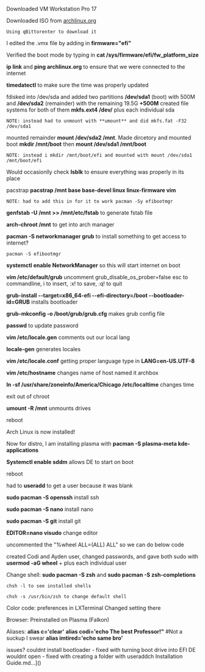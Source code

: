 Downloaded VM Workstation Pro 17

Downloaded ISO from [archlinux.org](https://archlinux.org/download/)

    Using qBittorenter to download it

I edited the .vmx file by adding in **firmware="efi"**

Verified the boot mode by typing in **cat /sys/firmware/efi/fw_platform_size**

**ip link** and **ping archlinux.org** to ensure that we were connected to the internet

**timedatectl** to make sure the time was properly updated

fdisked into /dev/sda and added two partitions **/dev/sda1** (boot) with 500M and **/dev/sda2** (remainder) with the remaining 19.5G
    **+500M**
created file systems for both of them **mkfs.ext4 /dev/** plus each individual sda

    NOTE: instead had to unmount with **umount** and did mkfs.fat -F32 /dev/sda1

mounted remainder **mount /dev/sda2 /mnt**. Made dircetory and mounted boot **mkdir /mnt/boot** then **mount /dev/sda1 /mnt/boot**

    NOTE: instead i mkdir /mnt/boot/efi and mounted with mount /dev/sda1 /mnt/boot/efi

Would occasionlly check **lsblk** to ensure everything was properly in its place

pacstrap **pacstrap /mnt base base-devel linux linux-firmware vim**

    NOTE: had to add this in for it to work pacman -Sy efibootmgr

**genfstab -U /mnt >> /mnt/etc/fstab** to generate fstab file

**arch-chroot /mnt** to get into arch manager

**pacman -S networkmanager grub** to install something to get access to internet?

    pacman -S efibootmgr

**systemctl enable NetworkManager** so this will start internet on boot

**vim /etc/default/grub** uncomment grub_disable_os_prober=false
    esc to commandline, i to insert, :x! to save, :q! to quit

**grub-install --target=x86_64-efi --efi-directory=/boot --bootloader-id=GRUB** installs bootloader

**grub-mkconfig -o /boot/grub/grub.cfg** makes grub config file

**passwd** to update password

**vim /etc/locale.gen** comments out our local lang

**locale-gen** generates locales

**vim /etc/locale.conf** getting proper language
    type in **LANG=en-US.UTF-8**

**vim /etc/hostname** changes name of host
    named it archbox

**ln -sf /usr/share/zoneinfo/America/Chicago /etc/localtime** changes time

exit out of chroot

**umount -R /mnt** unmounts drives

reboot

Arch Linux is now installed!

Now for distro, I am installing plasma with **pacman -S plasma-meta kde-applications**

**Systemctl enable sddm** allows DE to start on boot

reboot

had to **useradd** to get a user because it was blank

**sudo pacman -S openssh** install ssh

**sudo pacman -S nano** install nano

**sudo pacman -S git** install git

**EDITOR=nano visudo** change editor

uncommented the "%wheel ALL=(ALL) ALL" so we can do below code

created Codi and Ayden user, changed passwords, and gave both sudo with **usermod -aG wheel** + plus each individual user

Change shell:
    **sudo pacman -S zsh** and **sudo pacman -S zsh-completions**

    chsh -l to see installed shells

    chsh -s /usr/bin/zsh to change default shell

Color code:
    preferences in LXTerminal
    Changed setting there

Browser:
    Preinstalled on Plasma (Falkon)

Aliases:
    **alias c='clear'**
    **alias codi='echo The best Professor!"** #Not a suckup I swear
    **alias imtired='echo same bro'**

issues?
    couldnt install bootloader - fixed with turning boot drive into EFI
    DE wouldnt open - fixed with creating a folder with useraddch Installation Guide.md…]()
